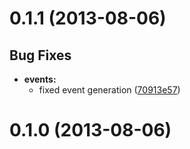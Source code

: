 # 0.1.1 (2013-08-06)


## Bug Fixes

- **events:** 
  - fixed event generation ([70913e57](https://github.com/infowrap/infowrap-filepicker/commit/70913e57))   

# 0.1.0 (2013-08-06)



